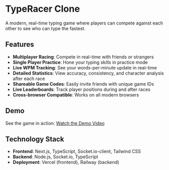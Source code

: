 # TypeRacer Clone

A modern, real-time typing game where players can compete against each other to see who can type the fastest.

## Features

- **Multiplayer Racing**: Compete in real-time with friends or strangers
- **Single Player Practice**: Hone your typing skills in practice mode
- **Live WPM Tracking**: See your words-per-minute update in real-time
- **Detailed Statistics**: View accuracy, consistency, and character analysis after each race
- **Shareable Game Codes**: Easily invite friends with unique game IDs
- **Live Leaderboards**: Track player positions during and after races
- **Cross-browser Compatible**: Works on all modern browsers

## Demo

See the game in action: [Watch the Demo Video](https://www.youtube.com/watch?v=rTddvDdfsP8)

## Technology Stack

- **Frontend**: Next.js, TypeScript, Socket.io-client, Tailwind CSS
- **Backend**: Node.js, Socket.io, TypeScript
- **Deployment**: Vercel (frontend), Railway (backend)

